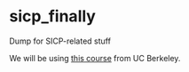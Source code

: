 # sicp_finally
Dump for SICP-related stuff

We will be using [this course](https://github.com/alexbielen/sicp_finally.git) from UC Berkeley.

